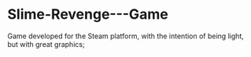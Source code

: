 # Slime-Revenge---Game
 Game developed for the Steam platform, with the intention of being light, but with great graphics;
